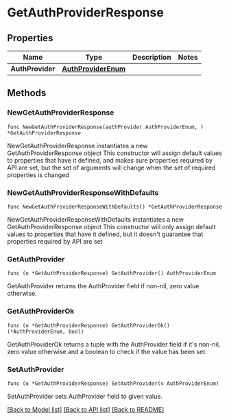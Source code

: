 # GetAuthProviderResponse

## Properties

Name | Type | Description | Notes
------------ | ------------- | ------------- | -------------
**AuthProvider** | [**AuthProviderEnum**](AuthProviderEnum.md) |  | 

## Methods

### NewGetAuthProviderResponse

`func NewGetAuthProviderResponse(authProvider AuthProviderEnum, ) *GetAuthProviderResponse`

NewGetAuthProviderResponse instantiates a new GetAuthProviderResponse object
This constructor will assign default values to properties that have it defined,
and makes sure properties required by API are set, but the set of arguments
will change when the set of required properties is changed

### NewGetAuthProviderResponseWithDefaults

`func NewGetAuthProviderResponseWithDefaults() *GetAuthProviderResponse`

NewGetAuthProviderResponseWithDefaults instantiates a new GetAuthProviderResponse object
This constructor will only assign default values to properties that have it defined,
but it doesn't guarantee that properties required by API are set

### GetAuthProvider

`func (o *GetAuthProviderResponse) GetAuthProvider() AuthProviderEnum`

GetAuthProvider returns the AuthProvider field if non-nil, zero value otherwise.

### GetAuthProviderOk

`func (o *GetAuthProviderResponse) GetAuthProviderOk() (*AuthProviderEnum, bool)`

GetAuthProviderOk returns a tuple with the AuthProvider field if it's non-nil, zero value otherwise
and a boolean to check if the value has been set.

### SetAuthProvider

`func (o *GetAuthProviderResponse) SetAuthProvider(v AuthProviderEnum)`

SetAuthProvider sets AuthProvider field to given value.



[[Back to Model list]](../README.md#documentation-for-models) [[Back to API list]](../README.md#documentation-for-api-endpoints) [[Back to README]](../README.md)


